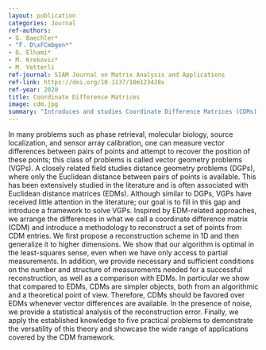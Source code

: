 ```yaml
---
layout: publication
categories: Journal
ref-authors:
- G. Baechler*
- "F. D\xFCmbgen*"
- G. Elhami*
- M. Krekovic*
- M. Vetterli
ref-journal: SIAM Journal on Matrix Analysis and Applications
ref-link: https://doi.org/10.1137/18m123428x
ref-year: 2020
title: Coordinate Difference Matrices
image: cdm.jpg
summary: "Introduces and studies Coordinate Difference Matrices (CDMs) -- a mathematical object similar to Euclidean Distance Matrices (EDMs), useful for combining distances and absolute direction measurements, arising in structure from motion, microphone calibration, protein folding, and other application areas."
---
```



In many problems such as phase retrieval, molecular biology, source localization, and sensor array calibration, one can measure vector differences between pairs of points and attempt to recover the position of these points; this class of problems is called vector geometry problems (VGPs). A closely related field studies distance geometry problems (DGPs), where only the Euclidean distance between pairs of points is available. This has been extensively studied in the literature and is often associated with Euclidean distance matrices (EDMs). Although similar to DGPs, VGPs have received little attention in the literature; our goal is to fill in this gap and introduce a framework to solve VGPs. Inspired by EDM-related approaches, we arrange the differences in what we call a coordinate difference matrix (CDM) and introduce a methodology to reconstruct a set of points from CDM entries. We first propose a reconstruction scheme in 1D and then generalize it to higher dimensions. We show that our algorithm is optimal in the least-squares sense, even when we have only access to partial measurements. In addition, we provide necessary and sufficient conditions on the number and structure of measurements needed for a successful reconstruction, as well as a comparison with EDMs. In particular we show that compared to EDMs, CDMs are simpler objects, both from an algorithmic and a theoretical point of view. Therefore, CDMs should be favored over EDMs whenever vector differences are available. In the presence of noise, we provide a statistical analysis of the reconstruction error. Finally, we apply the established knowledge to five practical problems to demonstrate the versatility of this theory and showcase the wide range of applications covered by the CDM framework.
